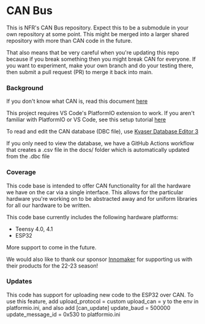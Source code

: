 # CAN Bus

This is NFR's CAN Bus repository. Expect this to be a submodule in your own repository at some point. This might be merged into a larger shared repository with more than CAN code in the future.

That also means that be very careful when you're updating this repo because if you break something then you might break CAN for everyone. If you want to experiment, make your own branch and do your testing there, then submit a pull request (PR) to merge it back into main.

### Background

If you don't know what CAN is, read this document [here](https://docs.google.com/document/d/1XAJNA9vFf0h5ruzI_uM2yF3VfZlPSxpRNXcBMb-HSx4/edit?usp=sharing)

This project requires VS Code's PlatformIO extension to work. If you aren't familiar with PlatformIO or VS Code, see this setup tutorial [here](https://docs.google.com/document/d/1lHxgOpmPJfi5fyBfCM1aA54dtm3wqHcFUew8G-NeXwE/edit?usp=sharing)

To read and edit the CAN database (DBC file), use [Kvaser Database Editor 3](https://www.kvaser.com/download/)

If you only need to view the database, we have a GitHub Actions workflow that creates a .csv file in the docs/ folder which is automatically updated from the .dbc file

### Coverage

This code base is intended to offer CAN functionality for all the hardware we have on the car via a single interface. This allows for the particular hardware you're working on to be abstracted away and for uniform libraries for all our hardware to be written.

This code base currently includes the following hardware platforms:

- Teensy 4.0, 4.1
- ESP32

More support to come in the future.

We would also like to thank our sponsor [Innomaker](https://www.inno-maker.com/product/usb2can-cable/) for supporting us with their products for the 22-23 season!

### Updates

This code has support for uploading new code to the ESP32 over CAN. To use this feature, add
    upload_protocol = custom
    upload_can = y
to the env in platformio.ini, and also add
    [can_update]
    update_baud = 500000
    update_message_id = 0x530
to platformio.ini
